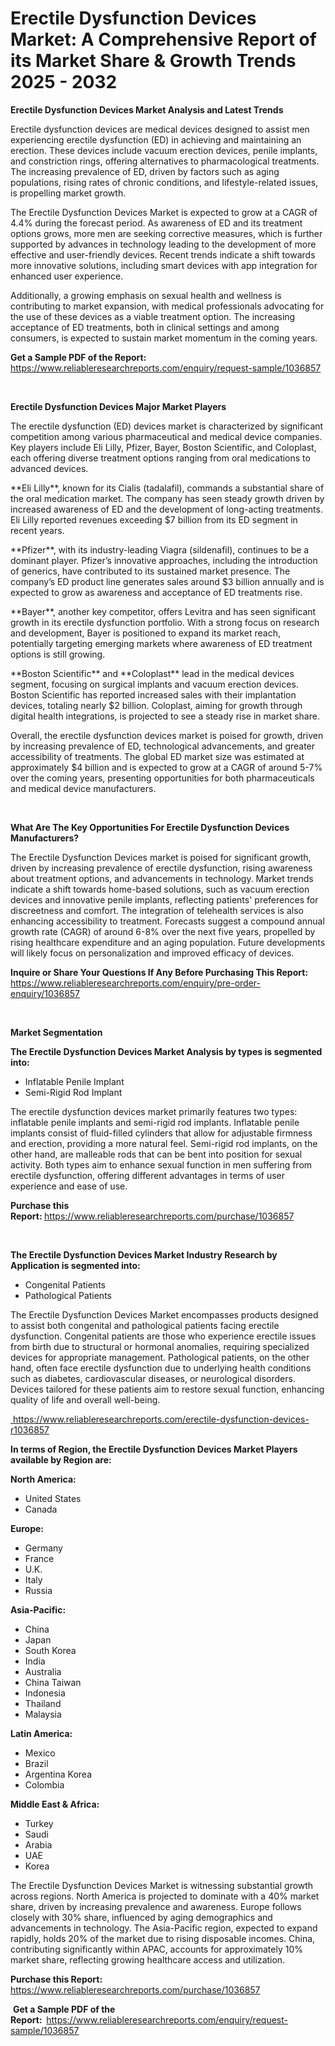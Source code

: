 <p><h1>Erectile Dysfunction Devices Market: A Comprehensive Report of its Market Share & Growth Trends 2025 - 2032</h1></p><p><strong>Erectile Dysfunction Devices Market Analysis and Latest Trends</strong></p>
<p><p>Erectile dysfunction devices are medical devices designed to assist men experiencing erectile dysfunction (ED) in achieving and maintaining an erection. These devices include vacuum erection devices, penile implants, and constriction rings, offering alternatives to pharmacological treatments. The increasing prevalence of ED, driven by factors such as aging populations, rising rates of chronic conditions, and lifestyle-related issues, is propelling market growth.</p><p>The Erectile Dysfunction Devices Market is expected to grow at a CAGR of 4.4% during the forecast period. As awareness of ED and its treatment options grows, more men are seeking corrective measures, which is further supported by advances in technology leading to the development of more effective and user-friendly devices. Recent trends indicate a shift towards more innovative solutions, including smart devices with app integration for enhanced user experience.</p><p>Additionally, a growing emphasis on sexual health and wellness is contributing to market expansion, with medical professionals advocating for the use of these devices as a viable treatment option. The increasing acceptance of ED treatments, both in clinical settings and among consumers, is expected to sustain market momentum in the coming years.</p></p>
<p><strong>Get a Sample PDF of the Report:&nbsp;</strong> <a href="https://www.reliableresearchreports.com/enquiry/request-sample/1036857?utm_campaign=3079&utm_medium=2&utm_source=Github&utm_content=ia&utm_term=13042025&utm_id=erectile-dysfunction-devices">https://www.reliableresearchreports.com/enquiry/request-sample/1036857</a></p>
<p>&nbsp;</p>
<p><strong>Erectile Dysfunction Devices Major Market Players</strong></p>
<p><p>The erectile dysfunction (ED) devices market is characterized by significant competition among various pharmaceutical and medical device companies. Key players include Eli Lilly, Pfizer, Bayer, Boston Scientific, and Coloplast, each offering diverse treatment options ranging from oral medications to advanced devices.</p><p>**Eli Lilly**, known for its Cialis (tadalafil), commands a substantial share of the oral medication market. The company has seen steady growth driven by increased awareness of ED and the development of long-acting treatments. Eli Lilly reported revenues exceeding $7 billion from its ED segment in recent years.</p><p>**Pfizer**, with its industry-leading Viagra (sildenafil), continues to be a dominant player. Pfizer’s innovative approaches, including the introduction of generics, have contributed to its sustained market presence. The company’s ED product line generates sales around $3 billion annually and is expected to grow as awareness and acceptance of ED treatments rise.</p><p>**Bayer**, another key competitor, offers Levitra and has seen significant growth in its erectile dysfunction portfolio. With a strong focus on research and development, Bayer is positioned to expand its market reach, potentially targeting emerging markets where awareness of ED treatment options is still growing.</p><p>**Boston Scientific** and **Coloplast** lead in the medical devices segment, focusing on surgical implants and vacuum erection devices. Boston Scientific has reported increased sales with their implantation devices, totaling nearly $2 billion. Coloplast, aiming for growth through digital health integrations, is projected to see a steady rise in market share.</p><p>Overall, the erectile dysfunction devices market is poised for growth, driven by increasing prevalence of ED, technological advancements, and greater accessibility of treatments. The global ED market size was estimated at approximately $4 billion and is expected to grow at a CAGR of around 5-7% over the coming years, presenting opportunities for both pharmaceuticals and medical device manufacturers.</p></p>
<p>&nbsp;</p>
<p><strong>What Are The Key Opportunities For Erectile Dysfunction Devices Manufacturers?</strong></p>
<p><p>The Erectile Dysfunction Devices market is poised for significant growth, driven by increasing prevalence of erectile dysfunction, rising awareness about treatment options, and advancements in technology. Market trends indicate a shift towards home-based solutions, such as vacuum erection devices and innovative penile implants, reflecting patients' preferences for discreetness and comfort. The integration of telehealth services is also enhancing accessibility to treatment. Forecasts suggest a compound annual growth rate (CAGR) of around 6-8% over the next five years, propelled by rising healthcare expenditure and an aging population. Future developments will likely focus on personalization and improved efficacy of devices.</p></p>
<p><strong>Inquire or Share Your Questions If Any Before Purchasing This Report:</strong> <a href="https://www.reliableresearchreports.com/enquiry/pre-order-enquiry/1036857?utm_campaign=3079&utm_medium=2&utm_source=Github&utm_content=ia&utm_term=13042025&utm_id=erectile-dysfunction-devices">https://www.reliableresearchreports.com/enquiry/pre-order-enquiry/1036857</a></p>
<p>&nbsp;</p>
<p><strong>Market Segmentation</strong></p>
<p><strong>The Erectile Dysfunction Devices Market Analysis by types is segmented into:</strong></p>
<p><ul><li>Inflatable Penile Implant</li><li>Semi-Rigid Rod Implant</li></ul></p>
<p><p>The erectile dysfunction devices market primarily features two types: inflatable penile implants and semi-rigid rod implants. Inflatable penile implants consist of fluid-filled cylinders that allow for adjustable firmness and erection, providing a more natural feel. Semi-rigid rod implants, on the other hand, are malleable rods that can be bent into position for sexual activity. Both types aim to enhance sexual function in men suffering from erectile dysfunction, offering different advantages in terms of user experience and ease of use.</p></p>
<p><strong>Purchase this Report:&nbsp;</strong><a href="https://www.reliableresearchreports.com/purchase/1036857?utm_campaign=3079&utm_medium=2&utm_source=Github&utm_content=ia&utm_term=13042025&utm_id=erectile-dysfunction-devices">https://www.reliableresearchreports.com/purchase/1036857</a></p>
<p>&nbsp;</p>
<p><strong>The Erectile Dysfunction Devices Market Industry Research by Application is segmented into:</strong></p>
<p><ul><li>Congenital Patients</li><li>Pathological Patients</li></ul></p>
<p><p>The Erectile Dysfunction Devices Market encompasses products designed to assist both congenital and pathological patients facing erectile dysfunction. Congenital patients are those who experience erectile issues from birth due to structural or hormonal anomalies, requiring specialized devices for appropriate management. Pathological patients, on the other hand, often face erectile dysfunction due to underlying health conditions such as diabetes, cardiovascular diseases, or neurological disorders. Devices tailored for these patients aim to restore sexual function, enhancing quality of life and overall well-being.</p></p>
<p><a href="https://www.reliableresearchreports.com/erectile-dysfunction-devices-r1036857?utm_campaign=3079&utm_medium=2&utm_source=Github&utm_content=ia&utm_term=13042025&utm_id=erectile-dysfunction-devices">&nbsp;https://www.reliableresearchreports.com/erectile-dysfunction-devices-r1036857</a></p>
<p><strong>In terms of Region, the Erectile Dysfunction Devices Market Players available by Region are:</strong></p>
<p>
    <p> <strong> North America: </strong>
        <ul>
            <li>United States</li>
            <li>Canada</li>
        </ul>
        </p> 
    <p> <strong> Europe: </strong>
        <ul>
            <li>Germany</li>
            <li>France</li>
            <li>U.K.</li>
            <li>Italy</li>
            <li>Russia</li>
        </ul>
        </p> 
    <p> <strong> Asia-Pacific: </strong>
        <ul>
            <li>China</li>
            <li>Japan</li>
            <li>South Korea</li>
            <li>India</li>
            <li>Australia</li>
            <li>China Taiwan</li>
            <li>Indonesia</li>
            <li>Thailand</li>
            <li>Malaysia</li>
        </ul>
        </p> 
    <p> <strong> Latin America: </strong>
        <ul>
            <li>Mexico</li>
            <li>Brazil</li>
            <li>Argentina Korea</li>
            <li>Colombia</li>
        </ul>
        </p> 
    <p> <strong> Middle East & Africa: </strong>
        <ul>
            <li>Turkey</li>
            <li>Saudi</li>
            <li>Arabia</li>
            <li>UAE</li>
            <li>Korea</li>
        </ul>
    </p>
    </p>
<p><p>The Erectile Dysfunction Devices Market is witnessing substantial growth across regions. North America is projected to dominate with a 40% market share, driven by increasing prevalence and awareness. Europe follows closely with 30% share, influenced by aging demographics and advancements in technology. The Asia-Pacific region, expected to expand rapidly, holds 20% of the market due to rising disposable incomes. China, contributing significantly within APAC, accounts for approximately 10% market share, reflecting growing healthcare access and utilization.</p></p>
<p><strong>Purchase this Report: </strong><a href="https://www.reliableresearchreports.com/purchase/1036857?utm_campaign=3079&utm_medium=2&utm_source=Github&utm_content=ia&utm_term=13042025&utm_id=erectile-dysfunction-devices">https://www.reliableresearchreports.com/purchase/1036857</a></p>
<p>&nbsp;<strong>Get a Sample PDF of the Report:&nbsp;&nbsp;</strong><a href="https://www.reliableresearchreports.com/enquiry/request-sample/1036857?utm_campaign=3079&utm_medium=2&utm_source=Github&utm_content=ia&utm_term=13042025&utm_id=erectile-dysfunction-devices">https://www.reliableresearchreports.com/enquiry/request-sample/1036857</a></p>
<p><strong></strong></p>
<p><p></p><p></p><p></p></p>